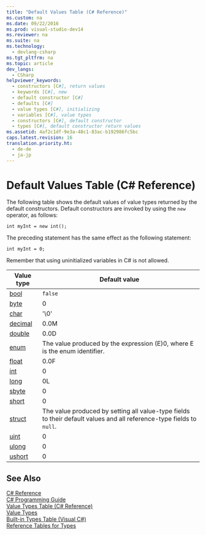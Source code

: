 ```yaml
---
title: "Default Values Table (C# Reference)"
ms.custom: na
ms.date: 09/22/2016
ms.prod: visual-studio-dev14
ms.reviewer: na
ms.suite: na
ms.technology: 
  - devlang-csharp
ms.tgt_pltfrm: na
ms.topic: article
dev_langs: 
  - CSharp
helpviewer_keywords: 
  - constructors [C#], return values
  - keywords [C#], new
  - default constructor [C#]
  - defaults [C#]
  - value types [C#], initializing
  - variables [C#], value types
  - constructors [C#], default constructor
  - types [C#], default constructor return values
ms.assetid: 4af2c1df-9e3a-48c1-83ac-b192986fc5bc
caps.latest.revision: 16
translation.priority.ht: 
  - de-de
  - ja-jp
---
```

# Default Values Table (C# Reference)
The following table shows the default values of value types returned by the default constructors. Default constructors are invoked by using the `new` operator, as follows:  
  
```  
int myInt = new int();  
```  
  
 The preceding statement has the same effect as the following statement:  
  
```  
int myInt = 0;  
```  
  
 Remember that using uninitialized variables in C# is not allowed.  
  
|Value type|Default value|  
|----------------|-------------------|  
|[bool](../vs140/bool--csharp-reference-.md)|`false`|  
|[byte](../vs140/byte--csharp-reference-.md)|0|  
|[char](../vs140/char--csharp-reference-.md)|'\0'|  
|[decimal](../vs140/decimal--csharp-reference-.md)|0.0M|  
|[double](../vs140/double--csharp-reference-.md)|0.0D|  
|[enum](../vs140/enum--csharp-reference-.md)|The value produced by the expression (E)0, where E is the enum identifier.|  
|[float](../vs140/float--csharp-reference-.md)|0.0F|  
|[int](../vs140/int--csharp-reference-.md)|0|  
|[long](../vs140/long--csharp-reference-.md)|0L|  
|[sbyte](../vs140/sbyte--csharp-reference-.md)|0|  
|[short](../vs140/short--csharp-reference-.md)|0|  
|[struct](../vs140/struct--csharp-reference-.md)|The value produced by setting all value-type fields to their default values and all reference-type fields to `null`.|  
|[uint](../vs140/uint--csharp-reference-.md)|0|  
|[ulong](../vs140/ulong--csharp-reference-.md)|0|  
|[ushort](../vs140/ushort--csharp-reference-.md)|0|  
  
## See Also  
 [C# Reference](../vs140/csharp-reference.md)   
 [C# Programming Guide](../vs140/csharp-programming-guide.md)   
 [Value Types Table (C# Reference)](../vs140/value-types-table--csharp-reference-.md)   
 [Value Types](../vs140/value-types--csharp-reference-.md)   
 [Built-in Types Table (Visual C#)](../vs140/built-in-types-table--csharp-reference-.md)   
 [Reference Tables for Types](../vs140/reference-tables-for-types--csharp-reference-.md)